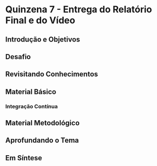 # Quinzena 7 - Entrega do Relatório Final e do Vídeo

## Introdução e Objetivos

## Desafio

## Revisitando Conhecimentos

## Material Básico
### Integração Contínua

## Material Metodológico

## Aprofundando o Tema

## Em Síntese